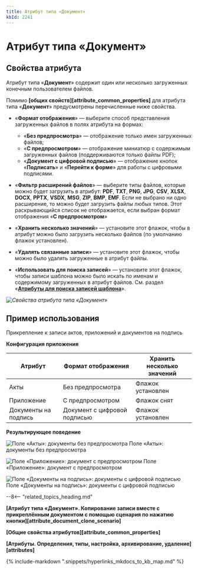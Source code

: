 ```yaml
---
title: Атрибут типа «Документ»
kbId: 2241
---
```


# Атрибут типа «Документ»

## Свойства атрибута

Атрибут типа «**Документ**» содержит один или несколько загруженных конечным пользователем файлов.

Помимо **[общих свойств][attribute_common_properties]** для атрибута типа «**Документ**» предусмотрены перечисленные ниже свойства.

- «**Формат отображения**» — выберите способ представления загруженных файлов в полях атрибута на формах:

    - «**Без предпросмотра**» — отображение только имен загруженных файлов;
    - «**С предпросмотром**» — отображение миниатюр с содержимым загруженных файлов (поддерживаются только файлы PDF);
    - «**Документ с цифровой подписью**» — отображение кнопок «**Подписать**» и «**Перейти к форме**» для работы с цифровыми подписями.
- «**Фильтр расширений файлов**» — выберите типы файлов, которые можно будет загрузить в атрибут: **PDF**, **TXT**, **PNG**, **JPG**, **CSV**, **XLSX**, **DOCX**, **PPTX**, **VSDX**, **MSG**, **ZIP**, **BMP**, **EMF**. Если не выбрано ни одно расширение, то можно будет загрузить файлы любых типов. Этот раскрывающийся список не отображается, если выбран формат отображения «**С предпросмотром**»
- «**Хранить несколько значений**» — установите этот флажок, чтобы в атрибут можно было загрузить несколько файлов (по умолчанию флажок установлен).
- «**Удалять связанные записи**» — установите этот флажок, чтобы можно было удалять загруженные в атрибут файлы.
- «**Использовать для поиска записей**» — установите этот флажок, чтобы записи шаблона можно было искать по именам и содержимому загруженных в атрибут файлов. См. раздел «**[Атрибуты для поиска записей шаблона](https://kb.comindware.ru/article.php?id=2247)**».

_![Свойства атрибута типа «Документ»](https://kb.comindware.ru/assets/attribute_document_properties.png)_

## Пример использования

Прикрепление к записи актов, приложений и документов на подпись

**Конфигурация приложения**

| Атрибут | Формат отображения | Хранить несколько значений |
| --- | --- | --- |
| Акты | Без предпросмотра | Флажок установлен |
| Приложение | С предпросмотром | Флажок снят |
| Документы на подпись | Документ с цифровой подписью | Флажок установлен |

**Результирующее поведение**

![Поле «Акты»: документы без предпросмотра](https://kb.comindware.ru/assets/attribute_document_example_no_preview.png)
Поле «Акты»: документы без предпросмотра

![Поле «Приложение»: документ с предпросмотром](https://kb.comindware.ru/assets/attribute_document_example_preview.png)
Поле «Приложение»: документ с предпросмотром

![Поле «Документы на подпись»: документы с цифровой подписью](https://kb.comindware.ru/assets/attribute_document_example_digital_signature.png)
Поле «Документы на подпись»: документы с цифровой подписью

--8<-- "related_topics_heading.md"

**[Атрибут типа «Документ». Копирование записи вместе с прикреплённым документом с помощью сценария по нажатию кнопки][attribute_document_clone_scenario]**

**[Общие свойства атрибутов][attribute_common_properties]**

**[Атрибуты. Определения, типы, настройка, архивирование, удаление][attributes]**



{% include-markdown ".snippets/hyperlinks_mkdocs_to_kb_map.md" %}

